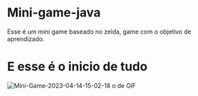 # Mini-game-java

Esse é um mini game baseado no zelda,
game com o objetivo de aprendizado.

# E esse é o inicio de tudo

![Mini-Game-2023-04-14-15-02-18](https://user-images.githubusercontent.com/107235947/232146662-d4305ba8-6c97-4237-ab53-14e54f3ae7b8.gif)
o de GIF




